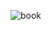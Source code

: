 ![book](https://github.com/soysaucecrab/photo/assets/88924237/6c60f3f6-1ef5-4c2a-a816-930f18528672)
